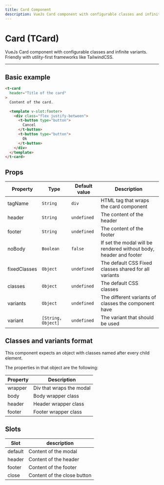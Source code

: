 ```yaml
---
title: Card Component
description: VueJs Card component with configurable classes and infinite variants. Friendly with utility-first frameworks like TailwindCSS.
---
```


# Card (TCard)

VueJs Card component with configurable classes and infinite variants. Friendly with utility-first frameworks like TailwindCSS.

<t-card-playground></t-card-playground>

<hr>


## Basic example

```html
<t-card
  header="Title of the card"
>
  Content of the card.
  
  <template v-slot:footer>
    <div class="flex justify-between">
      <t-button type="button">
        Cancel
      </t-button>
      <t-button type="button">
        Ok
      </t-button>
    </div>
  </template>
</t-card>
```

<card-basic-example></card-basic-example>

## Props

| Property     | Type               | Default value | Description                                                       |
| ------------ | ------------------ | ------------- | ----------------------------------------------------------------- |
| tagName      | `String`           | `div`         | HTML tag that wraps the card component                            |
| header       | `String`           | `undefined`   | The content of the header                                         |
| footer       | `String`           | `undefined`   | The content of the footer                                         |
| noBody       | `Boolean`          | `false`       | If set the modal will be rendered without body, header and footer |
| fixedClasses | `Object`           | `undefined`   | The default CSS Fixed classes shared for all variants             |
| classes      | `Object`           | `undefined`   | The default CSS classes                                           |
| variants     | `Object`           | `undefined`   | The different variants of classes the component have              |
| variant      | `[String, Object]` | `undefined`   | The variant that should be used                                   |

## Classes and variants format

This component expects an object with classes named after every child element.

The properties in that object are the following:

| Property | Description              |
| -------- | ------------------------ |
| wrapper  | Div that wraps the modal |
| body     | Body wrapper class       |
| header   | Header wrapper class     |
| footer   | Footer wrapper class     |

## Slots

| Slot    | description                 |
| ------- | --------------------------- |
| default | Content of the modal        |
| header  | Content of the header       |
| footer  | Content of the footer       |
| close   | Content of the close button |
